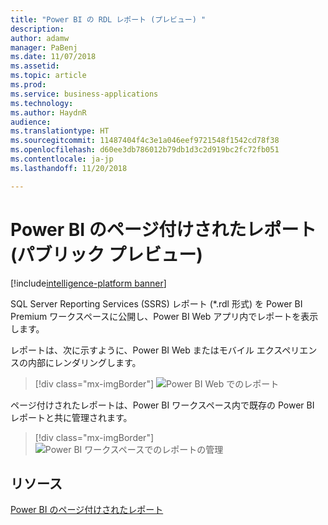 ```yaml
---
title: "Power BI の RDL レポート (プレビュー) "
description: 
author: adamw
manager: PaBenj
ms.date: 11/07/2018
ms.assetid: 
ms.topic: article
ms.prod: 
ms.service: business-applications
ms.technology: 
ms.author: HaydnR
audience: 
ms.translationtype: HT
ms.sourcegitcommit: 11487404f4c3e1a046eef9721548f1542cd78f38
ms.openlocfilehash: d60ee3db786012b79db1d3c2d919bc2fc72fb051
ms.contentlocale: ja-jp
ms.lasthandoff: 11/20/2018

---
```

# <a name="paginated-reports-in-power-bi-public-preview"></a>Power BI のページ付けされたレポート (パブリック プレビュー) 

[!include[intelligence-platform banner](../../includes/intelligence-platform.md)]





SQL Server Reporting Services (SSRS) レポート (\*.rdl 形式) を Power BI Premium ワークスペースに公開し、Power BI Web アプリ内でレポートを表示します。 

レポートは、次に示すように、Power BI Web またはモバイル エクスペリエンスの内部にレンダリングします。

> [!div class="mx-imgBorder"]
> ![Power BI Web でのレポート](media/rdl-report-render.png "Power BI Web でのレポート")

ページ付けされたレポートは、Power BI ワークスペース内で既存の Power BI レポートと共に管理されます。

> [!div class="mx-imgBorder"]
> ![Power BI ワークスペースでのレポートの管理](media/rdl-report-list.png "Power BI ワークスペースでのレポートの管理")


## <a name="resources"></a>リソース
[Power BI のページ付けされたレポート](https://docs.microsoft.com/en-us/power-bi/paginated-reports-report-builder-power-bi)

